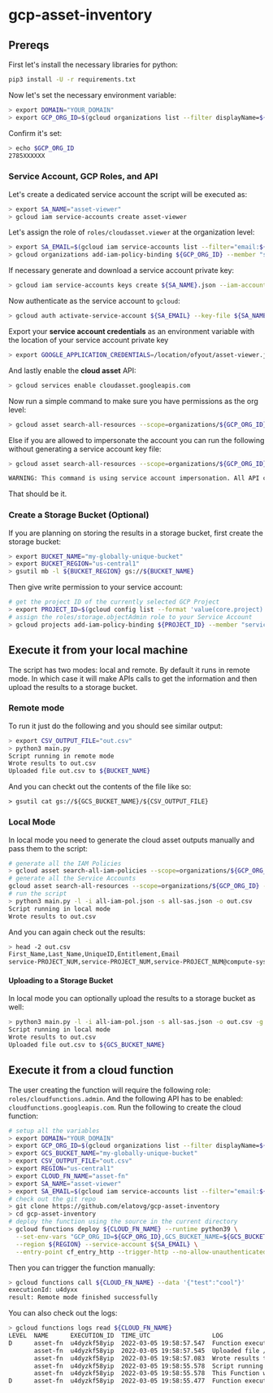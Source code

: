 # gcp-asset-inventory

## Prereqs
First let's install the necessary libraries for python:

```bash
pip3 install -U -r requirements.txt
```

Now let's set the necessary environment variable:

```bash
> export DOMAIN="YOUR_DOMAIN"
> export GCP_ORG_ID=$(gcloud organizations list --filter displayName=${DOMAIN} --format 'value(name)')
```

Confirm it's set:

```bash
> echo $GCP_ORG_ID
2785XXXXXX
```

### Service Account, GCP Roles, and API
Let's create a dedicated service account the script will be executed as:

```bash
> export SA_NAME="asset-viewer"
> gcloud iam service-accounts create asset-viewer
```

Let's assign the role of `roles/cloudasset.viewer` at the organization level:

```bash
> export SA_EMAIL=$(gcloud iam service-accounts list --filter="email:${SA_NAME}" --format='value(email)')
> gcloud organizations add-iam-policy-binding ${GCP_ORG_ID} --member "serviceAccount:${SA_EMAIL}" --role 'roles/cloudasset.viewer'
```

If necessary generate and download a service account private key:

```bash
> gcloud iam service-accounts keys create ${SA_NAME}.json --iam-account ${SA_EMAIL}
```

Now authenticate as the service account to `gcloud`:

```bash
> gcloud auth activate-service-account ${SA_EMAIL} --key-file ${SA_NAME}.json
```

Export your **service account credentials** as an environment variable with the location of your service account private key

```bash
> export GOOGLE_APPLICATION_CREDENTIALS=/location/ofyout/asset-viewer.json
```

And lastly enable the **cloud asset** API:

```bash
> gcloud services enable cloudasset.googleapis.com
```

Now run a simple command to make sure you have permissions as the org level:

```bash
> gcloud asset search-all-resources --scope=organizations/${GCP_ORG_ID} --asset-types="iam.googleapis.com/ServiceAccount" --limit 1
```

Else if you are allowed to impersonate the account you can run the following without generating a service account key file:

```bash
> gcloud asset search-all-resources --scope=organizations/${GCP_ORG_ID} --asset-types="iam.googleapis.com/ServiceAccount" --limit 1 --impersonate-service-account ${SA_EMAIL}

WARNING: This command is using service account impersonation. All API calls will be executed as [asset-viewer@<PROJECT_ID>o.iam.gserviceaccount.com].
```

That should be it.

### Create a Storage Bucket (Optional)
If you are planning on storing the results in a storage bucket, first create the storage bucket:

```bash
> export BUCKET_NAME="my-globally-unique-bucket"
> export BUCKET_REGION="us-central1"
> gsutil mb -l ${BUCKET_REGION} gs://${BUCKET_NAME}
```

Then give write permission to your service account:

```bash
# get the project ID of the currently selected GCP Project
> export PROJECT_ID=$(gcloud config list --format 'value(core.project)')
# assign the roles/storage.objectAdmin role to your Service Account
> gcloud projects add-iam-policy-binding ${PROJECT_ID} --member "serviceAccount:${SA_EMAIL}" --role roles/storage.objectAdmin
```

## Execute it from your local machine
The script has two modes: local and remote. By default it runs in remote mode. In which case it will make APIs calls to get the information and then upload the results to a storage bucket.

### Remote mode
To run it just do the following and you should see similar output:

```bash
> export CSV_OUTPUT_FILE="out.csv"
> python3 main.py
Script running in remote mode
Wrote results to out.csv
Uploaded file out.csv to ${BUCKET_NAME}
```
And you can checkt out the contents of the file like so:

```
> gsutil cat gs://${GCS_BUCKET_NAME}/${CSV_OUTPUT_FILE}
```

### Local Mode
In local mode you need to generate the cloud asset outputs manually and pass them to the script:

```bash
# generate all the IAM Policies
> gcloud asset search-all-iam-policies --scope=organizations/${GCP_ORG_ID} --format json > all-iam-pol.json
# generate all the Service Accounts
gcloud asset search-all-resources --scope=organizations/${GCP_ORG_ID} --asset-types="iam.googleapis.com/ServiceAccount" --format json > all-sas.json
# run the script
> python3 main.py -l -i all-iam-pol.json -s all-sas.json -o out.csv
Script running in local mode
Wrote results to out.csv
```

And you can again check out the results:

```bash
> head -2 out.csv
First_Name,Last_Name,UniqueID,Entitlement,Email
service-PROJECT_NUM,service-PROJECT_NUM,service-PROJECT_NUM@compute-system.iam.gserviceaccount.com,roles/compute.serviceAgent -> Project (PROJECT_ID),service-PROJECT_NUM@compute-system.iam.gserviceaccount.com
```

#### Uploading to a Storage Bucket
In local mode you can optionally upload the results to a storage bucket as well:

```bash
> python3 main.py -l -i all-iam-pol.json -s all-sas.json -o out.csv -g ${GCS_BUCKET_NAME}
Script running in local mode
Wrote results to out.csv
Uploaded file out.csv to ${GCS_BUCKET_NAME}
```

## Execute it from a cloud function
The user creating the function will require the following role: `roles/cloudfunctions.admin`. And the following API has to be enabled: `cloudfunctions.googleapis.com`. Run the following to create the cloud function:

```bash
# setup all the variables
> export DOMAIN="YOUR_DOMAIN"
> export GCP_ORG_ID=$(gcloud organizations list --filter displayName=${DOMAIN} --format 'value(name)')
> export GCS_BUCKET_NAME="my-globally-unique-bucket"
> export CSV_OUTPUT_FILE="out.csv"
> export REGION="us-central1"
> export CLOUD_FN_NAME="asset-fn"
> export SA_NAME="asset-viewer"
> export SA_EMAIL=$(gcloud iam service-accounts list --filter="email:${SA_NAME}" --format='value(email)')
# check out the git repo
> git clone https://github.com/elatovg/gcp-asset-inventory
> cd gcp-asset-inventory
# deploy the function using the source in the current directory
> gcloud functions deploy ${CLOUD_FN_NAME} --runtime python39 \
  --set-env-vars "GCP_ORG_ID=${GCP_ORG_ID},GCS_BUCKET_NAME=${GCS_BUCKET_NAME},CSV_OUTPUT_FILE=${CSV_OUTPUT_FILE}" \
  --region ${REGION} --service-account ${SA_EMAIL} \
  --entry-point cf_entry_http --trigger-http --no-allow-unauthenticated
```

Then you can trigger the function manually:

```bash
> gcloud functions call ${CLOUD_FN_NAME} --data '{"test":"cool"}'
executionId: u4dyxx
result: Remote mode finished successfully
```

You can also check out the logs:

```bash
> gcloud functions logs read ${CLOUD_FN_NAME}
LEVEL  NAME      EXECUTION_ID  TIME_UTC                 LOG
D      asset-fn  u4dyzkf58yip  2022-03-05 19:58:57.547  Function execution took 2071 ms, finished with status code: 200
       asset-fn  u4dyzkf58yip  2022-03-05 19:58:57.545  Uploaded file /tmp/out.csv to ${GCS_BUCKET_NAME}
       asset-fn  u4dyzkf58yip  2022-03-05 19:58:57.083  Wrote results to /tmp/out.csv
       asset-fn  u4dyzkf58yip  2022-03-05 19:58:55.578  Script running in remote mode
       asset-fn  u4dyzkf58yip  2022-03-05 19:58:55.578  This Function was triggered by request <Request 'http://42ccd-dot-g10461acc672000ccp-tp.appspot.com/' [POST]>
D      asset-fn  u4dyzkf58yip  2022-03-05 19:58:55.477  Function execution started
```
